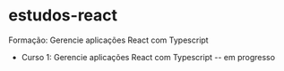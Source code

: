 # estudos-react

Formação: Gerencie aplicações React com Typescript
<ul>
<li>Curso 1: Gerencie aplicações React com Typescript -- em progresso</li>
